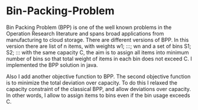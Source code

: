 # Bin-Packing-Problem
Bin Packing Problem (BPP) is one of the well known problems in the Operation Research literature and
spans broad applications from manufacturing to cloud storage. There are different versions of BPP. In this version
there are list of n items, with weights w1; :::; wn and a set of bins S1; S2; ::: with the same capacity C, the aim
is to assign all items into minimum number of bins so that total weight of items in each bin does not exceed C. I
implemented the BPP solution in java.

Also I add another objective function to BPP. The second objective function is to
minimize the total deviation over capacity. To do this I relaxed the capacity constraint of the
classical BPP, and allow deviations over capacity. In other words, I allow to assign items to bins even if
the bin usage exceeds C.
